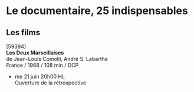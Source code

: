 # Le documentaire, 25 indispensables

## Les films

[59394]  
**Les Deux Marseillaises**  
de Jean-Louis Comolli, André S. Labarthe  
France / 1968 / 108 min / DCP

- me 21 juin 20h00 HL  
Ouverture de la rétrospective

